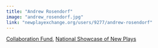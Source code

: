 ```yaml
---
title: "Andrew Rosendorf"
image: "andrew_rosendorf.jpg"
link: "newplayexchange.org/users/9277/andrew-rosendorf"
---
```


[Collaboration Fund](/programs/collaboration-fund), [National Showcase of New Plays](/programs/national-showcase-of-new-plays)
